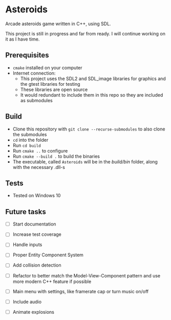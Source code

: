 # Asteroids
Arcade asteroids game written in C++, using SDL. 

This project is still in progress and far from ready. I will continue working on it as I have time.

## Prerequisites

 - `cmake` installed on your computer
 - Internet connection:
     - This project uses the SDL2 and SDL_image libraries for graphics and the gtest libraries for testing
     - These libraries are open source
     - It would redundant to include them in this repo so they are included as submodules

## Build

 - Clone this repository with `git clone --recurse-submodules` to also clone the submodules
 - `cd` into the folder
 - Run `cd build`
 - Run `cmake ..` to configure
 - Run `cmake --build .` to build the binaries
 - The executable, called `Asteroids` will be in the _build/bin_ folder, along with the necessary .dll-s

## Tests

 - Tested on Windows 10

## Future tasks

- [ ] Start documentation
- [ ] Increase test coverage
- [ ] Handle inputs
- [ ] Proper Entity Component System
- [ ] Add collision detection
- [ ] Refactor to better match the Model-View-Component pattern and use more modern C++ feature if possible
- [ ] Main menu with settings, like framerate cap or turn music on/off
- [ ] Include audio
- [ ] Animate explosions

